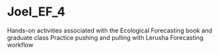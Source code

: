 # Joel_EF_4
Hands-on activities associated with the Ecological Forecasting book and graduate class
Practice pushing and pulling with Lerusha 
Forecasting workflow
